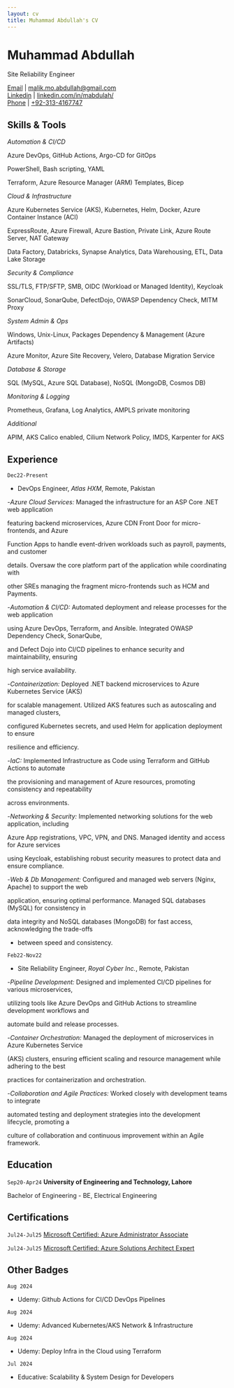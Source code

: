 ```yaml
---
layout: cv
title: Muhammad Abdullah's CV
---
```

# Muhammad Abdullah
Site Reliability Engineer

<div id="webaddress">
<a href="mailto:malik.mo.abdullah@gmail.com">Email</a>
| <a href="mailto:malik.mo.abdullah@gmail.com">malik.mo.abdullah@gmail.com</a>
</div>
<div id="webaddress">
<a href="https://www.linkedin.com/in/mabdulah/">Linkedin</a>
| <a href="https://www.linkedin.com/in/mabdulah/">linkedin.com/in/mabdulah/</a>
</div>
<div id="webaddress">
<a href="https://www.linkedin.com/in/mabdulah/">Phone</a>
| <a href="https://www.linkedin.com/in/mabdulah/">+92-313-4167747</a>
</div>


## Skills & Tools

*Automation & CI/CD*

Azure DevOps, GitHub Actions, Argo-CD for GitOps

PowerShell, Bash scripting, YAML

Terraform, Azure Resource Manager (ARM) Templates, Bicep

*Cloud & Infrastructure*

Azure Kubernetes Service (AKS), Kubernetes, Helm, Docker, Azure Container Instance (ACI)

ExpressRoute, Azure Firewall, Azure Bastion, Private Link, Azure Route Server, NAT Gateway

Data Factory, Databricks, Synapse Analytics, Data Warehousing, ETL, Data Lake Storage

*Security & Compliance*

SSL/TLS, FTP/SFTP, SMB, OIDC (Workload or Managed Identity), Keycloak

SonarCloud, SonarQube, DefectDojo, OWASP Dependency Check, MITM Proxy

*System Admin & Ops*

Windows, Unix-Linux, Packages Dependency & Management (Azure Artifacts)

Azure Monitor, Azure Site Recovery, Velero, Database Migration Service

*Database & Storage*

SQL (MySQL, Azure SQL Database), NoSQL (MongoDB, Cosmos DB)

*Monitoring & Logging*

Prometheus, Grafana, Log Analytics, AMPLS private monitoring

*Additional*

APIM, AKS Calico enabled, Cilium Network Policy, IMDS, Karpenter for AKS


## Experience

`Dec22-Present`
- DevOps Engineer, *Atlas HXM*, Remote, Pakistan

-*Azure Cloud Services:* Managed the infrastructure for an ASP Core .NET web application 

featuring backend microservices, Azure CDN Front Door for micro-frontends, and Azure 

Function Apps to handle event-driven workloads such as payroll, payments, and customer 

details. Oversaw the core platform part of the application while coordinating with 

other SREs managing the fragment micro-frontends such as HCM and Payments.

-*Automation & CI/CD:* Automated deployment and release processes for the web application 

using Azure DevOps, Terraform, and Ansible. Integrated OWASP Dependency Check, SonarQube, 

and Defect Dojo into CI/CD pipelines to enhance security and maintainability, ensuring 

high service availability.

-*Containerization:* Deployed .NET backend microservices to Azure Kubernetes Service (AKS) 

for scalable management. Utilized AKS features such as autoscaling and managed clusters, 

configured Kubernetes secrets, and used Helm for application deployment to ensure 

resilience and efficiency.

-*IaC:* Implemented Infrastructure as Code using Terraform and GitHub Actions to automate 

the provisioning and management of Azure resources, promoting consistency and repeatability 

across environments.

-*Networking & Security:* Implemented networking solutions for the web application, including 

Azure App registrations, VPC, VPN, and DNS. Managed identity and access for Azure services 

using Keycloak, establishing robust security measures to protect data and ensure compliance.

-*Web & Db Management:* Configured and managed web servers (Nginx, Apache) to support the web 

application, ensuring optimal performance. Managed SQL databases (MySQL) for consistency in 

data integrity and NoSQL databases (MongoDB) for fast access, acknowledging the trade-offs 

- between speed and consistency.



`Feb22-Nov22`

- Site Reliability Engineer, *Royal Cyber Inc.*, Remote, Pakistan 

-*Pipeline Development:* Designed and implemented CI/CD pipelines for various microservices, 

utilizing tools like Azure DevOps and GitHub Actions to streamline development workflows and 

automate build and release processes.

-*Container Orchestration:* Managed the deployment of microservices in Azure Kubernetes Service 

(AKS) clusters, ensuring efficient scaling and resource management while adhering to the best 

practices for containerization and orchestration.

-*Collaboration and Agile Practices:* Worked closely with development teams to integrate 

automated testing and deployment strategies into the development lifecycle, promoting a 

culture of collaboration and continuous improvement within an Agile framework.


## Education

`Sep20-Apr24`
__University of Engineering and Technology, Lahore__

Bachelor of Engineering - BE, Electrical Engineering


## Certifications

`Jul24-Jul25`
<a href="https://learn.microsoft.com/api/credentials/share/en-us/malik-7747/49BA2D40200889BE?sharingId=5A0CB7F29959D19A">Microsoft Certified: Azure Administrator Associate</a>

`Jul24-Jul25`
<a href="https://learn.microsoft.com/api/credentials/share/en-us/malik-7747/8F914B6D3B21F287?sharingId=5A0CB7F29959D19A">Microsoft Certified: Azure Solutions Architect Expert</a>


## Other Badges

`Aug 2024`
- Udemy: Github Actions for CI/CD DevOps Pipelines

`Aug 2024`
- Udemy: Advanced Kubernetes/AKS Network & Infrastructure

`Aug 2024`
- Udemy: Deploy Infra in the Cloud using Terraform

`Jul 2024`
- Educative: Scalability & System Design for Developers

